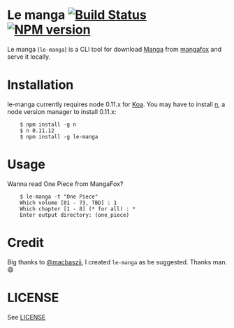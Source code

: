 # Le manga [![Build Status](https://secure.travis-ci.org/attomos/le-manga.svg?branch=master)](http://travis-ci.org/attomos/le-manga) [![NPM version](https://badge.fury.io/js/le-manga.svg)](http://badge.fury.io/js/le-manga)

Le manga (`le-manga`) is a CLI tool for download
[Manga](http://en.wikipedia.org/wiki/Manga) from
[mangafox](http://mangafox.me/) and serve it locally.

# Installation

le-manga currently requires node 0.11.x for [Koa](http://koajs.com/).
You may have to install [n](https://github.com/visionmedia/n), a node version manager to install 0.11.x:

        $ npm install -g n
        $ n 0.11.12
        $ npm install -g le-manga

# Usage

Wanna read One Piece from MangaFox?

        $ le-manga -t "One Piece"
        Which volume [01 - 73, TBD] : 1
        Which chapter [1 - 8] (* for all) : *
        Enter output directory: (one_piece)


# Credit

Big thanks to [@macbaszii](https://github.com/macbaszii), I created `le-manga`
as he suggested. Thanks man. :smile:

# LICENSE

See [LICENSE](LICENSE)
